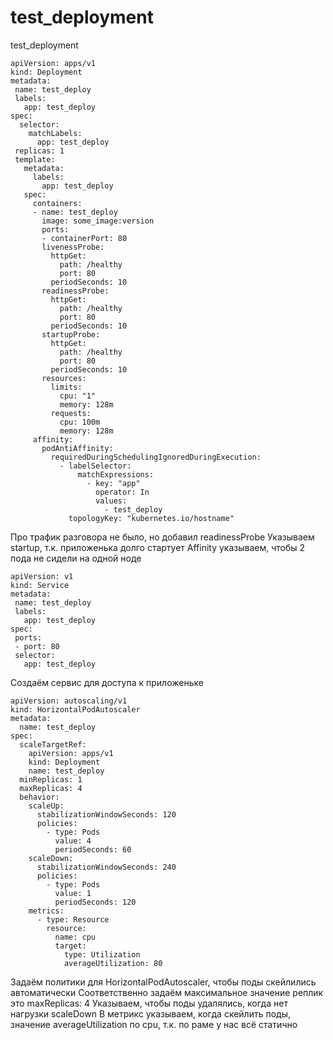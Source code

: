 # test_deployment
test_deployment

```
apiVersion: apps/v1
kind: Deployment
metadata:
 name: test_deploy
 labels:
   app: test_deploy
spec:
  selector:
    matchLabels:
      app: test_deploy
 replicas: 1
 template:
   metadata:
     labels:
       app: test_deploy
   spec:
     containers:
     - name: test_deploy
       image: some_image:version
       ports:
       - containerPort: 80
       livenessProbe:
         httpGet:
           path: /healthy
           port: 80
         periodSeconds: 10
       readinessProbe:
         httpGet:
           path: /healthy
           port: 80
         periodSeconds: 10
       startupProbe:
         httpGet:
           path: /healthy
           port: 80
         periodSeconds: 10
       resources:
         limits:
           cpu: "1"
           memory: 128m
         requests:
           cpu: 100m
           memory: 128m
     affinity:
       podAntiAffinity:
         requiredDuringSchedulingIgnoredDuringExecution:
           - labelSelector:
               matchExpressions:
                 - key: "app"
                   operator: In
                   values:
                     - test_deploy
             topologyKey: "kubernetes.io/hostname"
```
Про трафик разговора не было, но добавил readinessProbe
Указываем startup, т.к. приложенька долго стартует
Affinity указываем, чтобы 2 пода не сидели на одной ноде 

```
apiVersion: v1
kind: Service
metadata:
 name: test_deploy
 labels:
   app: test_deploy
spec:
 ports:
 - port: 80
 selector:
   app: test_deploy
```
Создаём сервис для доступа к приложеньке
```
apiVersion: autoscaling/v1
kind: HorizontalPodAutoscaler
metadata:
  name: test_deploy
spec:
  scaleTargetRef:
    apiVersion: apps/v1
    kind: Deployment
    name: test_deploy
  minReplicas: 1
  maxReplicas: 4
  behavior:
    scaleUp:
      stabilizationWindowSeconds: 120
      policies:
        - type: Pods
          value: 4
          periodSeconds: 60
    scaleDown:
      stabilizationWindowSeconds: 240
      policies:
        - type: Pods
          value: 1
          periodSeconds: 120
    metrics:
      - type: Resource
        resource:
          name: cpu
          target:
            type: Utilization
            averageUtilization: 80
```
Задаём политики для HorizontalPodAutoscaler, чтобы поды скейлились автоматически
Соответственно задаём максимальное значение реплик это maxReplicas: 4
Указываем, чтобы поды удалялись, когда нет нагрузки scaleDown
В метрикс указываем, когда скейлить поды, значение averageUtilization по cpu, т.к. по раме у нас всё статично
